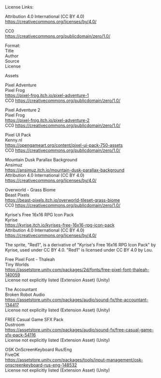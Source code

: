 License Links:

Attribution 4.0 International (CC BY 4.0)  
https://creativecommons.org/licenses/by/4.0/  

CC0  
https://creativecommons.org/publicdomain/zero/1.0/  

Format:  
Title  
Author  
Source  
License  

Assets  

Pixel Adventure  
Pixel Frog  
https://pixel-frog.itch.io/pixel-adventure-1  
CC0 https://creativecommons.org/publicdomain/zero/1.0/  

Pixel Adventure 2  
Pixel Frog  
https://pixel-frog.itch.io/pixel-adventure-2  
CC0 https://creativecommons.org/publicdomain/zero/1.0/  

Pixel UI Pack  
Kenny.nl  
https://opengameart.org/content/pixel-ui-pack-750-assets  
CC0 https://creativecommons.org/publicdomain/zero/1.0/  

Mountain Dusk Parallax Background  
Ansimuz  
https://ansimuz.itch.io/mountain-dusk-parallax-background  
Attribution 4.0 International (CC BY 4.0) https://creativecommons.org/licenses/by/4.0/  

Overworld - Grass Biome  
Beast Pixels  
https://beast-pixels.itch.io/overworld-tileset-grass-biome  
CC0 https://creativecommons.org/publicdomain/zero/1.0/  

Kyrise's Free 16x16 RPG Icon Pack  
Kyrise  
https://kyrise.itch.io/kyrises-free-16x16-rpg-icon-pack  
Attribution 4.0 International (CC BY 4.0) https://creativecommons.org/licenses/by/4.0/  

The sprite, "Red1", is a derivative of "Kyrise's Free 16x16 RPG Icon Pack" by Kyrise, used under CC BY 4.0. "Red1" is licensed under CC BY 4.0 by Lou.  

Free Pixel Font - Thaleah  
Tiny Worlds  
https://assetstore.unity.com/packages/2d/fonts/free-pixel-font-thaleah-140059  
License not explicitly listed (Extension Asset) (Unity)  

The Accountant  
Broken Robot Audio  
https://assetstore.unity.com/packages/audio/sound-fx/the-accountant-134417  
License not explicilty listed (Extension Asset) (Unity)  

FREE Casual Game SFX Pack  
Dustroom  
https://assetstore.unity.com/packages/audio/sound-fx/free-casual-game-sfx-pack-54116  
License not explicitly listed (Extension Asset) (Unity)  

OSK OnScreenKeyboard Rus/Eng  
FiveOK  
https://assetstore.unity.com/packages/tools/input-management/osk-onscreenkeyboard-rus-eng-148532  
License not explicitly listed (Extension Asset) (Unity)  
